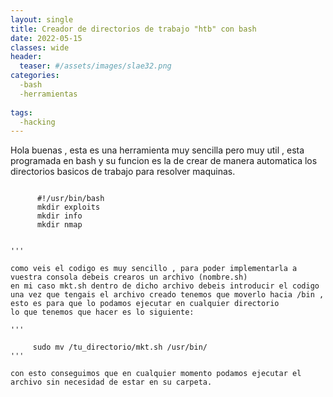 ```yaml
---
layout: single
title: Creador de directorios de trabajo "htb" con bash
date: 2022-05-15
classes: wide
header:
  teaser: #/assets/images/slae32.png
categories:
  -bash
  -herramientas
  
tags:
  -hacking
---
```



Hola buenas , esta es una herramienta muy sencilla pero muy util , esta programada en bash y su funcion es la de crear de manera automatica
los directorios basicos de trabajo para resolver maquinas.



```

      #!/usr/bin/bash
      mkdir exploits
      mkdir info 
      mkdir nmap


'''

como veis el codigo es muy sencillo , para poder implementarla a vuestra consola debeis crearos un archivo (nombre.sh) 
en mi caso mkt.sh dentro de dicho archivo debeis introducir el codigo 
una vez que tengais el archivo creado tenemos que moverlo hacia /bin , esto es para que lo podamos ejecutar en cualquier directorio
lo que tenemos que hacer es lo siguiente:

'''

     sudo mv /tu_directorio/mkt.sh /usr/bin/
'''

con esto conseguimos que en cualquier momento podamos ejecutar el archivo sin necesidad de estar en su carpeta.
